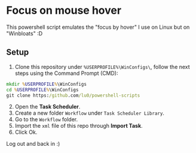 # Focus on mouse hover

This powershell script emulates the "focus by hover" I use on Linux but on "Winbloats" :D

## Setup
1. Clone this repository under `%USERPROFILE%\WinConfigs\`, follow the next steps using the Command Prompt (CMD):
```cmd
mkdir %USERPROFILE%\WinConfigs
cd %USERPROFILE%\WinConfigs
git clone https:/github.com/lu0/powershell-scripts
```
2. Open the **Task Scheduler**.
3. Create a new folder `Workflow` under `Task Scheduler Library`.
4. Go to the `Workflow` folder.
5. Import the `xml` file of this repo through **Import Task**.
6. Click Ok. 

Log out and back in :)
